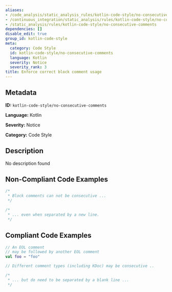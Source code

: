 ```yaml
---
aliases:
- /code_analysis/static_analysis_rules/kotlin-code-style/no-consecutive-comments
- /continuous_integration/static_analysis/rules/kotlin-code-style/no-consecutive-comments
- /static_analysis/rules/kotlin-code-style/no-consecutive-comments
dependencies: []
disable_edit: true
group_id: kotlin-code-style
meta:
  category: Code Style
  id: kotlin-code-style/no-consecutive-comments
  language: Kotlin
  severity: Notice
  severity_rank: 3
title: Enforce correct block comment usage
---
```

<!--  SOURCED FROM https://github.com/DataDog/datadog-static-analyzer-rule-docs -->


## Metadata
**ID:** `kotlin-code-style/no-consecutive-comments`

**Language:** Kotlin

**Severity:** Notice

**Category:** Code Style

## Description
No description found

## Non-Compliant Code Examples
```kotlin
/*
 * Block comments can not be consecutive ...
 */

/*
 * ... even when separated by a new line.
 */
```

## Compliant Code Examples
```kotlin
// An EOL comment
// may be followed by another EOL comment
val foo = "foo"

// Different comment types (including KDoc) may be consecutive ..

/*
 * ... but do need to be separated by a blank line ...
 */

```

